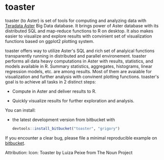 # toaster

toaster (to Aster) is set of tools for computing and analyzing data with [Teradata Aster](http://www.asterdata.com/) Big Data database. It brings power of Aster database with its distributed SQL and map-reduce functions to R on desktop. It also makes easier to visualize and explore results with convinient set of visualization functions based on ggplot2 plotting system.
 
toaster offers way to utilize Aster's SQL and rich set of analyical functions transparently running in distributed and
parallel environement. toaster performs all data heavy computations in Aster with results, statistics, and models available in R. 
Summary statistics, aggregates, histograms, linear regression models, etc. are among results. Most of them are avaiable for visualization and further analysis with convinent plotting functions. toaster's goal is to achieve all tasks in 2 distinct steps:

* Compute in Aster and deliver results to R.

* Quickly visualize results for further exploration and analysis.

You can install:

* the latest development version from bitbucket with

    ```R
    devtools::install_bitbucket("toaster", "grigory")
    ````

If you encounter a clear bug, please file a minimal reproducible example on [bitbucket](https://bitbucket.org/grigory/toaster/issues).

Attribution:
Icon: Toaster by Luiza Peixe from The Noun Project

